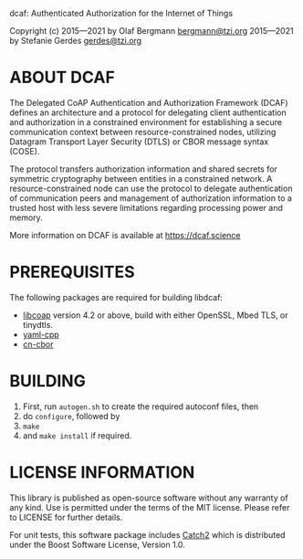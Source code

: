 dcaf: Authenticated Authorization for the Internet of Things

Copyright (c) 2015—2021 by Olaf Bergmann <bergmann@tzi.org>
              2015—2021 by Stefanie Gerdes <gerdes@tzi.org>

ABOUT DCAF
==========

The Delegated CoAP Authentication and Authorization Framework (DCAF)
defines an architecture and a protocol for delegating client
authentication and authorization in a constrained environment for
establishing a secure communication context between
resource-constrained nodes, utilizing Datagram Transport Layer
Security (DTLS) or CBOR message syntax (COSE). 

The protocol transfers authorization information and shared secrets
for symmetric cryptography between entities in a constrained
network. A resource-constrained node can use the protocol to delegate
authentication of communication peers and management of authorization
information to a trusted host with less severe limitations regarding
processing power and memory.

More information on DCAF is available at
https://dcaf.science

PREREQUISITES
=============

The following packages are required for building libdcaf:

* [libcoap](https://libcoap.net) version 4.2 or above, build with
  either OpenSSL, Mbed TLS, or tinydtls.
* [yaml-cpp](https://github.com/jbeder/yaml-cpp)
* [cn-cbor](https://github.com/jimsch/cn-cbor)

BUILDING
========

1. First, run `autogen.sh` to create the required autoconf files, then
2. do `configure`, followed by
3. `make`
4. and `make install` if required.

LICENSE INFORMATION
===================

This library is published as open-source software without any warranty
of any kind. Use is permitted under the terms of the MIT license.
Please refer to LICENSE for further details.

For unit tests, this software package includes
[Catch2](https://github.com/catchorg/Catch2) which is distributed
under the Boost Software License, Version 1.0.
